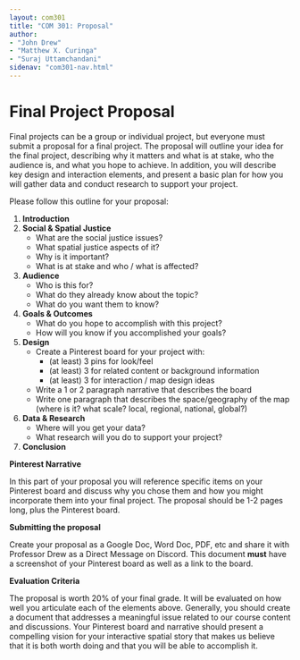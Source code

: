 ```yaml
---
layout: com301
title: "COM 301: Proposal"
author:
- "John Drew"
- "Matthew X. Curinga"
- "Suraj Uttamchandani"
sidenav: "com301-nav.html"
---
```


Final Project Proposal
======================
Final projects can be a group or individual project,
but everyone must submit a proposal for a final project.
The proposal will outline your idea for the final project,
describing why it matters and what is at stake, who the
audience is, and what you hope to achieve. In addition,
you will describe key design and interaction elements,
and present a basic plan for how you will gather data
and conduct research to support your project.

Please follow this outline for your proposal:

1. **Introduction**
2. **Social & Spatial Justice**
   - What are the social justice issues?
   - What spatial justice aspects of it?
   - Why is it important?
   - What is at stake and who / what is affected?
3. **Audience**
   - Who is this for?
   - What do they already know about the topic?
   - What do you want them to know?
3. **Goals & Outcomes**
   - What do you hope to accomplish with this project?
   - How will you know if you accomplished your goals?
4. **Design**
   - Create a Pinterest board for your project with:
     - (at least) 3 pins for look/feel
     - (at least) 3 for related content or background information
     - (at least) 3 for interaction / map design ideas
   - Write a 1 or 2 paragraph narrative that describes the board
   - Write one paragraph that describes the space/geography of the map (where is it? what scale? local, regional, national, global?)
5. **Data & Research**
   - Where will you get your data?
   - What research will you do to support your project?
6. **Conclusion**

**Pinterest Narrative**

In this part of your proposal you will reference specific items on your 
Pinterest board and discuss why you chose them and how you might incorporate
them into your final project. The proposal should be 1-2 pages long, plus the
Pinterest board.

**Submitting the proposal**

Create your proposal as a Google Doc, Word Doc, PDF, etc and share it with
Professor Drew as a Direct Message on Discord. This document **must**
have a screenshot of your Pinterest board as well as a link to the board.

**Evaluation Criteria**

The proposal is worth 20% of your final grade. It will be evaluated
on how well you articulate each of the elements above. Generally,
you should create a document that addresses a meaningful issue related
to our course content and discussions. Your Pinterest board and narrative
should present a compelling vision for your interactive spatial story
that makes us believe that it is both worth doing and that you will
be able to accomplish it.